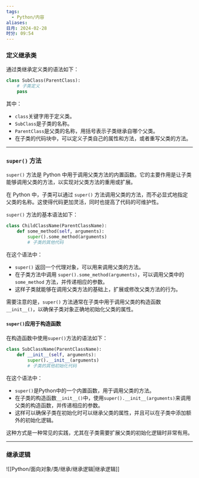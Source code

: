 ```yaml
---
tags:
  - Python/内容
aliases: 
日月: 2024-02-28
时分: 09:54
---
```

### 定义继承类

通过类继承定义类的语法如下：

```python
class SubClass(ParentClass):
    # 子类定义
    pass
```

其中：
- `class`关键字用于定义类。
- `SubClass`是子类的名称。
- `ParentClass`是父类的名称，用括号表示子类继承自哪个父类。
- 在子类的代码块中，可以定义子类自己的属性和方法，或者重写父类的方法。

---
### `super()` 方法

`super()` 方法是 Python 中用于调用父类方法的内置函数。它的主要作用是让子类能够调用父类的方法，以实现对父类方法的重用或扩展。

在 Python 中，子类可以通过 `super()` 方法调用父类的方法，而不必显式地指定父类的名称。这使得代码更加灵活，同时也提高了代码的可维护性。

`super()` 方法的基本语法如下：

```python
class ChildClassName(ParentClassName):
    def some_method(self, arguments):
        super().some_method(arguments)
        # 子类的其他代码
```

在这个语法中：
- `super()` 返回一个代理对象，可以用来调用父类的方法。
- 在子类方法中调用 `super().some_method(arguments)`，可以调用父类中的 `some_method` 方法，并传递相应的参数。
- 这样子类就能够在调用父类方法的基础上，扩展或修改父类方法的行为。

需要注意的是，`super()` 方法通常在子类中用于调用父类的构造函数 `__init__()`，以确保子类对象正确地初始化父类的属性。

#### `super()`应用于构造函数

在构造函数中使用`super()`方法的语法如下：

```python
class SubClassName(ParentClassName):
    def __init__(self, arguments):
        super().__init__(arguments)
        # 子类的其他初始化代码
```

在这个语法中：
- `super()`是Python中的一个内置函数，用于调用父类的方法。
- 在子类的构造函数`__init__()`中，使用`super().__init__(arguments)`来调用父类的构造函数，并传递相应的参数。
- 这样可以确保子类在初始化时可以继承父类的属性，并且可以在子类中添加额外的初始化逻辑。

这种方式是一种常见的实践，尤其在子类需要扩展父类的初始化逻辑时非常有用。

---
### 继承逻辑

![[Python/面向对象/类/继承/继承逻辑|继承逻辑]]